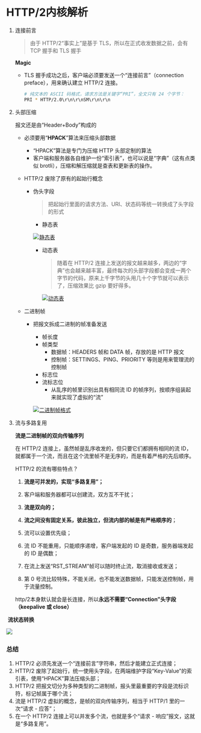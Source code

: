 # HTTP/2内核解析



1. 连接前言

   > 由于 HTTP/2“事实上”是基于 TLS，所以在正式收发数据之前，会有 TCP 握手和 TLS 握手

   **Magic**

   - TLS 握手成功之后，客户端必须要发送一个“连接前言”（connection preface），用来确认建立 HTTP/2 连接。

     ```bash
     # 纯文本的 ASCII 码格式，请求方法是关键字“PRI”，全文只有 24 个字节：
     PRI * HTTP/2.0\r\n\r\nSM\r\n\r\n
     ```

     

2. 头部压缩

   报文还是由“Header+Body”构成的

   - 必须要用“**HPACK**”算法来压缩头部数据

     - “HPACK”算法是专门为压缩 HTTP 头部定制的算法
     - 客户端和服务器各自维护一份“索引表”，也可以说是“字典”（这有点类似 brotli），压缩和解压缩就是查表和更新表的操作。

   - HTTP/2 废除了原有的起始行概念

     - 伪头字段

       > 把起始行里面的请求方法、URI、状态码等统一转换成了头字段的形式

       - 静态表

       <a data-fancybox title="静态表" href="https://static001.geekbang.org/resource/image/76/0c/769dcf953ddafc4573a0b4c3f0321f0c.png">![静态表](https://static001.geekbang.org/resource/image/76/0c/769dcf953ddafc4573a0b4c3f0321f0c.png)</a>

       - 动态表

         > 随着在 HTTP/2 连接上发送的报文越来越多，两边的“字典”也会越来越丰富，最终每次的头部字段都会变成一两个字节的代码，原来上千字节的头用几十个字节就可以表示了，压缩效果比 gzip 要好得多。

         <a data-fancybox title="动态表" href="https://static001.geekbang.org/resource/image/5f/6f/5fa90e123c68855140e2b40f4f73c56f.png">![动态表](https://static001.geekbang.org/resource/image/5f/6f/5fa90e123c68855140e2b40f4f73c56f.png)</a>

   - 二进制帧

     - 把报文拆成二进制的帧准备发送

       - 帧长度
       - 帧类型
         - 数据帧：HEADERS 帧和 DATA 帧，存放的是 HTTP 报文
         - 控制帧：SETTINGS、PING、PRIORITY 等则是用来管理流的控制帧
       - 标志位
       - 流标志位
         - 从乱序的帧里识别出具有相同流 ID 的帧序列，按顺序组装起来就实现了虚拟的“流”

       <a data-fancybox title="二进制帧格式" href="https://static001.geekbang.org/resource/image/61/e3/615b49f9d13de718a34b9b98359066e3.png">![二进制帧格式](https://static001.geekbang.org/resource/image/61/e3/615b49f9d13de718a34b9b98359066e3.png)</a>



3. 流与多路复用

   **流是二进制帧的双向传输序列**

   在 HTTP/2 连接上，虽然帧是乱序收发的，但只要它们都拥有相同的流 ID，就都属于一个流，而且在这个流里帧不是无序的，而是有着严格的先后顺序。

   HTTP/2 的流有哪些特点？

   1. **流是可并发的，实现“多路复用”；**

   2. 客户端和服务器都可以创建流，双方互不干扰；
   3. **流是双向的；**
   4. **流之间没有固定关系，彼此独立，但流内部的帧是有严格顺序的**；
   5. 流可以设置优先级；
   6. 流 ID 不能重用，只能顺序递增，客户端发起的 ID 是奇数，服务器端发起的 ID 是偶数；
   7. 在流上发送“RST_STREAM”帧可以随时终止流，取消接收或发送；
   8. 第 0 号流比较特殊，不能关闭，也不能发送数据帧，只能发送控制帧，用于流量控制。

   http/2本身默认就会是长连接，所以**永远不需要“Connection”头字段（keepalive 或 close）**



​	**流状态转换**

​		<a data-fancybox title="" href="https://static001.geekbang.org/resource/image/d3/b4/d389ac436d8100406a4a488a69563cb4.png">![](https://static001.geekbang.org/resource/image/d3/b4/d389ac436d8100406a4a488a69563cb4.png)</a>





### 总结

1. HTTP/2 必须先发送一个“连接前言”字符串，然后才能建立正式连接；
2. HTTP/2 废除了起始行，统一使用头字段，在两端维护字段“Key-Value”的索引表，使用“HPACK”算法压缩头部；
3. HTTP/2 把报文切分为多种类型的二进制帧，报头里最重要的字段是流标识符，标记帧属于哪个流；
4. 流是 HTTP/2 虚拟的概念，是帧的双向传输序列，相当于 HTTP/1 里的一次“请求 - 应答”；
5. 在一个 HTTP/2 连接上可以并发多个流，也就是多个“请求 - 响应”报文，这就是“多路复用”。



















